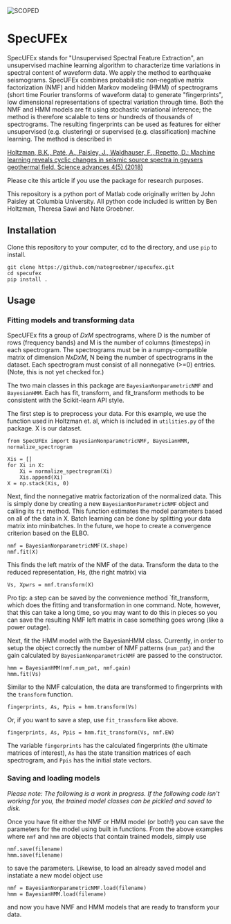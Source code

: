 ![SCOPED](https://img.shields.io/endpoint?url=https://runkit.io/wangyinz/scoped/branches/master/specufex)

# SpecUFEx

SpecUFEx stands for "Unsupervised Spectral Feature Extraction", an unsupervised machine learning algorithm to characterize time variations in spectral content of waveform data. We apply the method to earthquake seismograms. SpecUFEx combines probabilistic non-negative matrix factorization (NMF) and hidden Markov modeling (HMM) of spectrograms (short time Fourier transforms of waveform data) to generate "fingerprints", low dimensional representations of spectral variation through time. Both the NMF and HMM models are fit using stochastic variational inference; the method is therefore scalable to tens or hundreds of thousands of spectrograms. The resulting fingerprints can be used as features for either unsupervised (e.g. clustering) or supervised (e.g. classification) machine learning. The method is described in

[Holtzman, B.K., Paté, A., Paisley, J., Waldhauser, F., Repetto, D.: Machine learning reveals cyclic changes in seismic source spectra in geysers geothermal field. Science advances 4(5) (2018)](https://advances.sciencemag.org/content/4/5/eaao2929)

Please cite this article if you use the package for research purposes.

This repository is a python port of Matlab code originally written by John Paisley at Columbia University. All python code included is written by Ben Holtzman, Theresa Sawi and Nate Groebner.

## Installation

Clone this repository to your computer, cd to the directory, and use `pip` to install.

``` shell
git clone https://github.com/nategroebner/specufex.git
cd specufex
pip install .
```

## Usage

### Fitting models and transforming data

SpecUFEx fits a group of $D x M$ spectrograms, where D is the number of rows (frequency bands) and M is the number of columns (timesteps) in each spectrogram. The spectrograms must be in a numpy-compatible matrix of dimension $N x D x M$, N being the number of spectrograms in the dataset. Each spectrogram must consist of all nonnegative (>=0) entries. (Note, this is not yet checked for.)

The two main classes in this package are `BayesianNonparametricNMF` and `BayesianHMM`. Each has fit, transform, and fit_transform methods to be consistent with the Scikit-learn API style.

The first step is to preprocess your data. For this example, we use the function used in Holtzman et. al, which is included in `utilities.py` of the package. X is our dataset.

```shell
from SpecUFEx import BayesianNonparametricNMF, BayesianHMM, normalize_spectrogram

Xis = []
for Xi in X:
    Xi = normalize_spectrogram(Xi)
    Xis.append(Xi)
X = np.stack(Xis, 0)
```

Next, find the nonnegative matrix factorization of the normalized data. This is simply done by creating a new `BayesianNonParametricNMF` object and calling its `fit` method. This function estimates the model parameters based on all of the data in X. Batch learning can be done by splitting your data matrix into minibatches. In the future, we hope to create a convergence criterion based on the ELBO.

```shell
nmf = BayesianNonparametricNMF(X.shape)
nmf.fit(X)
```

This finds the left matrix of the NMF of the data. Transform the data to the reduced representation, Hs, (the right matrix) via

`Vs, Xpwrs = nmf.transform(X)`

Pro tip: a step can be saved by the convenience method `fit_transform, which does the fitting and transformation in one command.  Note, however, that this can take a long time, so you may want to do this in pieces so you can save the resulting NMF left matrix in case something goes wrong (like a power outage).

Next, fit the HMM model with the BayesianHMM class. Currently, in order to setup the object correctly the number of NMF patterns (`num_pat`) and the gain calculated by `BayesianNonparametricNMF` are passed to the constructor.

```shell
hmm = BayesianHMM(nmf.num_pat, nmf.gain)
hmm.fit(Vs)
```

Similar to the NMF calculation, the data are transformed to fingerprints with the `transform` function.

`fingerprints, As, Ppis = hmm.transform(Vs)`

Or, if you want to save a step, use `fit_transform` like above.

`fingerprints, As, Ppis = hmm.fit_transform(Vs, nmf.EW)`

The variable `fingerprints` has the calculated fingerprints (the ultimate matrices of interest), `As` has the state transition matrices of each spectrogram, and `Ppis` has the initial state vectors.

### Saving and loading models

*Please note: The following is a work in progress. If the following code isn't working for you, the trained model classes can be pickled and saved to disk.*

Once you have fit either the NMF or HMM model (or both!) you can save the parameters for the model using built in functions. From the above examples where `nmf` and `hmm` are objects that contain trained models, simply use

```shell
nmf.save(filename)
hmm.save(filename)
```

to save the parameters. Likewise, to load an already saved model and instatiate a new model object use

```shell
nmf = BayesianNonparametricNMF.load(filename)
hmm = BayesianHMM.load(filename)
```

and now you have NMF and HMM models that are ready to transform your data.

